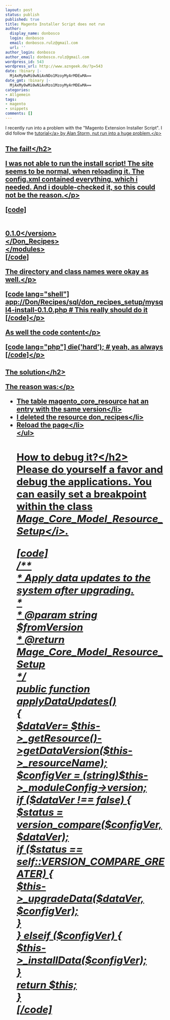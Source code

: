 ```yaml
---
layout: post
status: publish
published: true
title: Magento Installer Script does not run
author:
  display_name: donbosco
  login: donbosco
  email: donbosco.rulz@gmail.com
  url: ''
author_login: donbosco
author_email: donbosco.rulz@gmail.com
wordpress_id: 543
wordpress_url: http://www.azngeek.de/?p=543
date: !binary |-
  MjAxMy0wMi0wNiAxNDo1MzoyMyArMDEwMA==
date_gmt: !binary |-
  MjAxMy0wMi0wNiAxMzo1MzoyMyArMDEwMA==
categories:
- Allgemein
tags:
- magento
- snippets
comments: []
---
```

<p>I recently run into a problem with the "Magento Extension Installer Script". I did follow the <a href="http:&#47;&#47;alanstorm.com&#47;magento_setup_resources">tutorial<&#47;a> by Alan Storm, nut run into a huge problem.<&#47;p></p>
<h2>The fail!<&#47;h2></p>
<p>I was not able to run the install script! The site seems to be normal, when reloading it. The config.xml contained everything, which i needed. And i double-checked it, so this could not be the reason.<&#47;p></p>
<p>[code]<br />
	<modules><br />
        <Don_Recipes><br />
            <version>0.1.0<&#47;version><br />
        <&#47;Don_Recipes><br />
    <&#47;modules><br />
[&#47;code]</p>
<p>The directory and class names were okay as well.<&#47;p></p>
<p>[code lang="shell"] app:&#47;&#47;Don&#47;Recipes&#47;sql&#47;don_recipes_setup&#47;mysql4-install-0.1.0.php # This really should do it [&#47;code]<&#47;p></p>
<p>As well the code content<&#47;p></p>
<p>[code lang="php"] die('hard'); # yeah, as always [&#47;code]<&#47;p></p>
<h2>The solution<&#47;h2></p>
<p>The reason was:<&#47;p></p>
<ul>
<li>The table magento_core_resource hat an entry with the same version<&#47;li>
<li>I deleted the resource don_recipes<&#47;li>
<li>Reload the page<&#47;li><br />
<&#47;ul></p>
<h2>How to debug it?<&#47;h2><br />
Please do yourself a favor and debug the applications. You can easily set a breakpoint within the class <i>Mage_Core_Model_Resource_Setup<&#47;i>.</p>
<p>[code]<br />
    &#47;**<br />
     * Apply data updates to the system after upgrading.<br />
     *<br />
     * @param string $fromVersion<br />
     * @return Mage_Core_Model_Resource_Setup<br />
     *&#47;<br />
    public function applyDataUpdates()<br />
    {<br />
        $dataVer= $this->_getResource()->getDataVersion($this->_resourceName);<br />
        $configVer = (string)$this->_moduleConfig->version;<br />
        if ($dataVer !== false) {<br />
             $status = version_compare($configVer, $dataVer);<br />
             if ($status == self::VERSION_COMPARE_GREATER) {<br />
                 $this->_upgradeData($dataVer, $configVer);<br />
             }<br />
        } elseif ($configVer) {<br />
            $this->_installData($configVer);<br />
        }<br />
        return $this;<br />
    }<br />
[&#47;code]</p>
